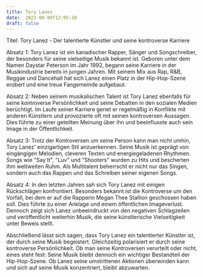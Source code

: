 ```yaml
---
title: Tory Lanez
date:  2023-08-09T12:05:10
draft: false
---
```


Titel: Tory Lanez - Der talentierte Künstler und seine kontroverse Karriere

Absatz 1: Tory Lanez ist ein kanadischer Rapper, Sänger und Songschreiber, der besonders für seine vielseitige Musik bekannt ist. Geboren unter dem Namen Daystar Peterson im Jahr 1992, begann seine Karriere in der Musikindustrie bereits in jungen Jahren. Mit seinem Mix aus Rap, R&B, Reggae und Dancehall hat sich Lanez einen Platz in der Hip-Hop-Szene erobert und eine treue Fangemeinde aufgebaut.

Absatz 2: Neben seinem musikalischen Talent ist Tory Lanez ebenfalls für seine kontroverse Persönlichkeit und seine Debatten in den sozialen Medien berüchtigt. Im Laufe seiner Karriere geriet er regelmäßig in Konflikte mit anderen Künstlern und provozierte oft mit seinen kontroversen Aussagen. Dies führte zu einer geteilten Meinung über ihn und beeinflusste auch sein Image in der Öffentlichkeit.

Absatz 3: Trotz der Kontroversen um seine Person kann man nicht umhin, Tory Lanez' einzigartigen Stil anzuerkennen. Seine Musik ist geprägt von eingängigen Melodien, cleveren Texten und energiegeladenen Rhythmen. Songs wie "Say It", "Luv" und "Shooters" wurden zu Hits und bescherten ihm weltweiten Ruhm. Als Multitalent beherrscht er nicht nur das Singen, sondern auch das Rappen und das Schreiben seiner eigenen Songs.

Absatz 4: In den letzten Jahren sah sich Tory Lanez mit einigen Rückschlägen konfrontiert. Besonders bekannt ist die Kontroverse um den Vorfall, bei dem er auf die Rapperin Megan Thee Stallion geschossen haben soll. Dies führte zu einer Anklage und einem öffentlichen Imageverlust. Dennoch zeigt sich Lanez unbeeindruckt von den negativen Schlagzeilen und veröffentlicht weiterhin Musik, die seine künstlerische Vielseitigkeit unter Beweis stellt.

Abschließend lässt sich sagen, dass Tory Lanez ein talentierter Künstler ist, der durch seine Musik begeistert. Gleichzeitig polarisiert er durch seine kontroverse Persönlichkeit. Ob man seine Kontroversen verurteilt oder nicht, eines steht fest: Seine Musik bleibt dennoch ein wichtiger Bestandteil der Hip-Hop-Szene. Ob Lanez seine umstrittenen Aktionen überwinden kann und sich auf seine Musik konzentriert, bleibt abzuwarten.
